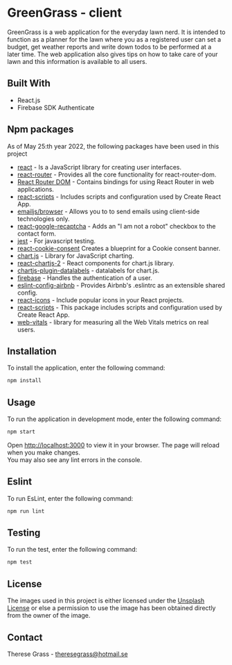 # GreenGrass - client

GreenGrass is a web application for the everyday lawn nerd.
It is intended to function as a planner for the lawn where you as a registered user can set a budget, get weather reports and write down todos to be performed at a later time. The web application also gives tips on how to take care of your lawn and this information is available to all users.

## Built With
- React.js
- Firebase SDK Authenticate

## Npm packages

As of May 25:th year 2022, the following packages have been used in this project
- [react](https://www.npmjs.com/package/react) - Is a JavaScript library for creating user interfaces.
- [react-router](https://www.npmjs.com/package/react-router) - Provides all the core functionality for react-router-dom.
- [React Router DOM](https://www.npmjs.com/package/react-router-dom) - Contains bindings for using React Router in web applications.
- [react-scripts](https://www.npmjs.com/package/react-scripts) -  Includes scripts and configuration used by Create React App.
- [emailjs/browser](https://www.npmjs.com/package/@emailjs/browser) - Allows you to  to send emails using client-side technologies only.
- [react-google-recaptcha](https://www.npmjs.com/package/react-google-recaptcha) - Adds an "I am not a robot" checkbox to the contact form.
- [jest](https://www.npmjs.com/package/jest) - For javascript testing.
- [react-cookie-consent](https://www.npmjs.com/package/react-cookie-consent) Creates a blueprint for a Cookie consent banner.
- [chart.js](https://www.npmjs.com/package/chart.js) - Library for JavaScript charting.
- [react-chartjs-2](https://www.npmjs.com/package/react-chartjs-2) - React components for chart.js library.
- [chartjs-plugin-datalabels](https://www.npmjs.com/package/chartjs-plugin-datalabels) - datalabels for chart.js.
- [firebase](https://www.npmjs.com/package/firebase) - Handles the authentication of a user.
- [eslint-config-airbnb](https://www.npmjs.com/package/eslint-config-airbnb) -  Provides Airbnb's .eslintrc as an extensible shared config.
- [react-icons](https://www.npmjs.com/package/react-icons) - Include popular icons in your React projects.
- [react-scripts](https://www.npmjs.com/package/react-scripts) - This package includes scripts and configuration used by Create React App.
- [web-vitals](https://www.npmjs.com/package/web-vitals) - library for measuring all the Web Vitals metrics on real users.

## Installation

To install the application, enter the following command:

```bash
npm install
```
## Usage

To run the application in development mode, enter the following command:

```bash
npm start
```
Open [http://localhost:3000](http://localhost:3000) to view it in your browser.
The page will reload when you make changes.\
You may also see any lint errors in the console.

## Eslint

To run EsLint, enter the following command:

```bash
npm run lint
```

## Testing

To run the test, enter the following command:

```bash
npm test
```

## License
The images used in this project is either licensed under the [Unsplash License](https://unsplash.com/license) or else a permission to use the image has been obtained directly from the owner of the image.

## Contact
Therese Grass - theresegrass@hotmail.se